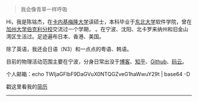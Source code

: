 > 我会像青草一样呼吸

Hi，我是陈铭杰，在[卡内基梅隆大学](https://www.cmu.edu)读硕士，本科毕业于[东北大学](https://www.neu.edu.cn/)软件学院，曾在[加州大学伯克利分校](https://www.berkeley.edu/)交流过一个学期，
。在宁波、沈阳、北卡罗来纳州和旧金山湾区生活过。足迹遍布日本、香港、美国。

除了英语，我还会日语（N3）和一点点的粤语、韩语。

目前的物理活动范围主要在宁波，分身日常出没于[博客](https://MichaelChen.xyz)、[知乎](https://www.zhihu.com/people/MichaelChen1999)、[Github](https://github.com/MessiahChen)、[码云](https://gitee.com/michaelchen1999)。

个人邮箱：echo TWljaGFlbF9DaGVuX0NTQGZveG1haWwuY29t \| base64 -D

戳这里看我的[简历](/assets/MingjieChen-CN.pdf)

---
<!--
##### [我的编程语言可视化 (WIP 🚧)](https://huangxuan.me/2020/05/05/pl-chart/)

这个图表可视化了我对于各种编程语言的使用经历、兴趣，还附带了一些评语和解释等等。 啊我知道对比编程语言是一件很有争议的事情……自娱自乐一下！不要太较真哦 ;)



##### 演讲与分享

- [Upgrading to Progressive Web Apps][9] · [JSConf CN 上海 2017](http://2017.jsconf.cn/)
- Building Progressive Web Apps · [CSDI 广州 2017](http://www.csdisummit.com/)
- The State of Progressive Web App · GDG IO Redux 北京 2017
- 炒冷饭 · PWA 到底是个什么玩意？· Baidu HQ 北京 2017
- [Service Worker 101][5] · GDG DevFest 北京 2016
- [Progressive Web App，复兴序章][4] · [QCon 上海 2016](http://2016.qconshanghai.com/presentation/3111)
- Progressive Web App 之我见 · GDG IO Redux 北京 2016
- [CSS Still Sucks 2015][2] · 2015
- [JavaScript 模块化七日谈][1] · 2015

[1]: //huangxuan.me/2015/07/09/js-module-7day/
[2]: //huangxuan.me/2015/12/28/css-sucks-2015/
[3]: //huangxuan.me/2016/06/05/pwa-in-my-pov/
[4]: //huangxuan.me/2016/10/20/pwa-qcon2016/
[5]: //huangxuan.me/2016/11/20/sw-101-gdgdf/
[6]: https://yanshuo.io/assets/player/?deck=58ac8598b123db0067292f92 "PWA Rehashing"
[7]: https://yanshuo.io/assets/player/?deck=593ad6fbfe88c2006a0a0d6d "The State of PWA"
[8]: https://yanshuo.io/assets/player/?deck=594d673d570c357d0698a950 "Building PWA"
[9]: //huangxuan.me/jsconfcn2017/
-->
